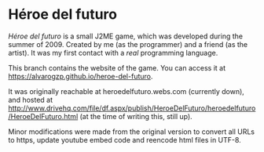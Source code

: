 # Héroe del futuro
_Héroe del futuro_ is a small J2ME game, which was developed during the summer of 2009.
Created by me (as the programmer) and a friend (as the artist).
It was my first contact with a _real_ programming language.

This branch contains the website of the game. You can access it at https://alvarogzp.github.io/heroe-del-futuro.

It was originally reachable at heroedelfuturo.webs.com (currently down),
and hosted at http://www.drivehq.com/file/df.aspx/publish/HeroeDelFuturo/heroedelfuturo/HeroeDelFuturo.html (at the time of writing this, still up).

Minor modifications were made from the original version to convert all URLs to https, update youtube embed code and reencode html files in UTF-8.
